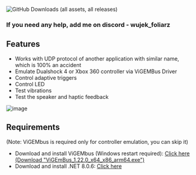 ![GitHub Downloads (all assets, all releases)](https://img.shields.io/github/downloads/WujekFoliarz/DualSenseY/total)



### If you need any help, add me on discord - wujek_foliarz

## Features

- Works with UDP protocol of another application with similar name, which is 100% an accident
- Emulate Dualshock 4 or Xbox 360 controller via ViGEMBus Driver
- Control adaptive triggers
- Control LED
- Test vibrations
- Test the speaker and haptic feedback

![image](https://github.com/WujekFoliarz/DualSenseY/assets/72314465/cf903a9c-8f2b-439f-8fd7-43dc501a0894)


## Requirements
(Note: ViGEMbus is required only for controller emulation, you can skip it)
- Download and install ViGEMbus (Windows restart required): [Click here (Download "ViGEmBus_1.22.0_x64_x86_arm64.exe")](https://github.com/nefarius/ViGEmBus/releases/tag/v1.22.0)
- Download and install .NET 8.0.6: [Click here](https://aka.ms/dotnet-core-applaunch?framework=Microsoft.WindowsDesktop.App&framework_version=8.0.0&arch=x64&rid=win-x64&os=win10)

